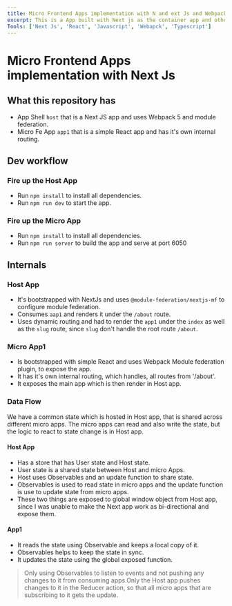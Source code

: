 ```yaml
---
title: Micro Frontend Apps implementation with N and ext Js and Webpack Module Federation Plugin.
excerpt: This is a App built with Next js as the container app and other React micro apps that gets injected into the container.
Tools: ['Next Js', 'React', 'Javascript', 'Webapck', 'Typescript']
---
```


# Micro Frontend Apps implementation with Next Js

## What this repository has

- App Shell `host` that is a Next JS app and uses Webpack 5 and module federation.
- Micro Fe App `app1` that is a simple React app and has it's own internal routing.

## Dev workflow

### Fire up the Host App
- Run `npm install` to install all dependencies.
- Run `npm run dev` to start the app.

### Fire up the Micro App
- Run `npm install` to install all dependencies.
- Run `npm run server` to build the app and serve at port 6050

## Internals

### Host App
- It's bootstrapped with NextJs and uses `@module-federation/nextjs-mf` to configure module federation.
- Consumes `aap1` and renders it under the `/about` route.
- Uses dynamic routing and had to render the `app1` under the `index` as well as the `slug` route, since `slug` don't handle the root route `/about`.
  
### Micro App1 
- Is bootstrapped with simple React and uses Webpack Module federation plugin, to expose the app.
- It has it's own internal routing, which handles, all routes from '/about'.
- It exposes the main app which is then render in Host app.


### Data Flow
We have a common state which is hosted in Host app, that is shared across different micro apps. The micro apps can read and also write the state, but the logic to react to state change is in Host app.

#### Host App 
- Has a store that has User state and Host state.
- User state is a shared state between Host and micro Apps.
- Host uses Observables and an update function to share state.
- Observables is used to read state in micro apps and the update function is use to update state from micro apps.
- These two things are exposed to global window object from Host app, since I was unable to make the Next app work as bi-directional and expose them.

#### App1 
- It reads the state using Observable and keeps a local copy of it.
- Observables helps to keep the state in sync.
- It updates the state using the global exposed function.
  
> Only using Observables to listen to events and not pushing any changes to it from consuming apps.Only the Host app pushes changes to it in the Reducer action, so that all micro apps that are subscribing to it gets the update.
 
